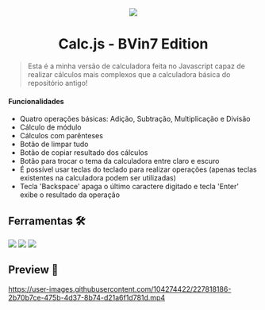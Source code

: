 <div align="center">
<img src="https://pluspng.com/img-png/logo-javascript-png-other-resolutions-240-240-pixels-240.png"/>
<h1>Calc.js - BVin7 Edition</h1>
</div>

> Esta é a minha versão de calculadora feita no Javascript capaz de realizar cálculos mais complexos que a calculadora básica do repositório antigo!

#### Funcionalidades
- Quatro operações básicas: Adição, Subtração, Multiplicação e Divisão
- Cálculo de módulo
- Cálculos com parênteses
- Botão de limpar tudo
- Botão de copiar resultado dos cálculos
- Botão para trocar o tema da calculadora entre claro e escuro
- É possível usar teclas do teclado para realizar operações (apenas teclas existentes na calculadora podem ser utilizadas)
- Tecla 'Backspace' apaga o último caractere digitado e tecla 'Enter' exibe o resultado da operação

## Ferramentas 🛠️
<img src="https://img.shields.io/badge/HTML5-E34F26?style=for-the-badge&logo=html5&logoColor=white"/>
<img src="https://img.shields.io/badge/CSS3-1572B6?style=for-the-badge&logo=css3&logoColor=white"/>
<img src="https://img.shields.io/badge/JavaScript-F7DF1E?style=for-the-badge&logo=javascript&logoColor=black"/>

## Preview 🔆
https://user-images.githubusercontent.com/104274422/227818186-2b70b7ce-475b-4d37-8b74-d21a6f1d781d.mp4

